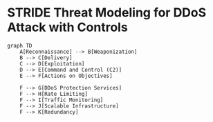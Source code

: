 # STRIDE Threat Modeling for DDoS Attack with Controls

```mermaid
graph TD
    A[Reconnaissance] --> B[Weaponization]
    B --> C[Delivery]
    C --> D[Exploitation]
    D --> E[Command and Control (C2)]
    E --> F[Actions on Objectives]

    F --> G[DDoS Protection Services]
    F --> H[Rate Limiting]
    F --> I[Traffic Monitoring]
    F --> J[Scalable Infrastructure]
    F --> K[Redundancy]